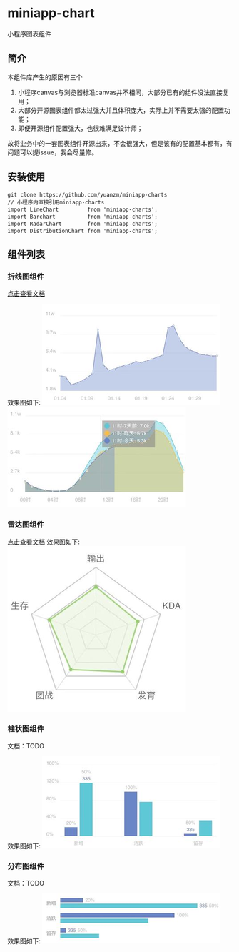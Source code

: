 # miniapp-chart
小程序图表组件

## 简介

本组件库产生的原因有三个

 1. 小程序canvas与浏览器标准canvas并不相同，大部分已有的组件没法直接复用；
 2. 大部分开源图表组件都太过强大并且体积庞大，实际上并不需要太强的配置功能；
 3. 即便开源组件配置强大，也很难满足设计师；

故将业务中的一套图表组件开源出来，不会很强大，但是该有的配置基本都有，有问题可以提issue，我会尽量修。

## 安装使用

```text
git clone https://github.com/yuanzm/miniapp-charts
// 小程序内直接引用miniapp-charts
import LineChart         from 'miniapp-charts';
import Barchart          from 'miniapp-charts';
import RadarChart        from 'miniapp-charts';
import DistributionChart from 'miniapp-charts';
```

## 组件列表

### 折线图组件

[点击查看文档](https://github.com/yuanzm/miniapp-charts/blob/master/doc/README.md)

效果图如下:
![](imgs/linechart1.jpg)
![](imgs/linechart2.jpg)

### 雷达图组件
[点击查看文档](https://github.com/yuanzm/miniapp-charts/blob/master/doc/radar.md)
效果图如下:
![](imgs/radar.jpg)

### 柱状图组件
文档：TODO

效果图如下:
![](imgs/barchart.jpg)

### 分布图组件
文档：TODO

效果图如下:
![](imgs/distribution.jpg)

